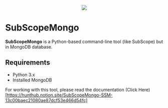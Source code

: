 <div align=center>
 <img src="https://github.com/user-attachments/assets/7ea510c6-dc2e-4e35-b4a8-23635980582f">
</div>

# SubScopeMongo

**SubScopeMongo** is a Python-based command-line tool (like SubScope) but in MongoDB database.

## Requirements
- Python 3.x
- Installed MongoDB

For working with this tool, please read the documentation (Click Here)[https://hunthub.notion.site/SubScopeMongo-SSM-13c00baec21080ae87dcf53e466d54fc]
